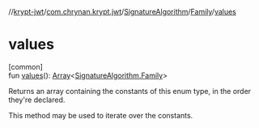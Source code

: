 //[krypt-jwt](../../../../index.md)/[com.chrynan.krypt.jwt](../../index.md)/[SignatureAlgorithm](../index.md)/[Family](index.md)/[values](values.md)

# values

[common]\
fun [values](values.md)(): [Array](https://kotlinlang.org/api/latest/jvm/stdlib/kotlin/-array/index.html)&lt;[SignatureAlgorithm.Family](index.md)&gt;

Returns an array containing the constants of this enum type, in the order they're declared.

This method may be used to iterate over the constants.
